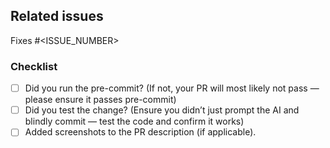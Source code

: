 <!-- Please customize the sections below to describe your changes. Pull requests that don't fill out this template may be closed without further notice. -->

<!-- Link the issue using the "Fixes" keyword. Example: Fixes #1234 -->
## Related issues
Fixes #<ISSUE_NUMBER>
### Checklist

<!-- Complete the checklist below. Replace the dots inside [.] as follows: -->
<!-- [x] done, [ ] not done, [/ ] not applicable -->

- [ ] Did you run the pre-commit? (If not, your PR will most likely not pass — please ensure it passes pre-commit)
- [ ] Did you test the change? (Ensure you didn’t just prompt the AI and blindly commit — test the code and confirm it works)
- [ ] Added screenshots to the PR description (if applicable).
